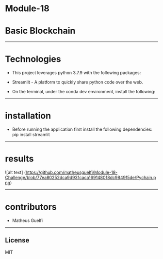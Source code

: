 # Module-18 
# Basic Blockchain
-------
# Technologies
- This project leverages python 3.7.9 with the following packages:

- Streamlit - A platform to quickly share python code over the web.
- On the terminal, under the conda dev environment, install the following:
---------
# installation
- Before running the application first install the following dependencies:
pip install streamlit

---------
# results
![alt text] (https://github.com/matheusguelfi/Module-18-Challenge/blob/77ea80252dca9d931caca169148018dc9849f5de/Pychain.png)

-------
# contributors

- Matheus Guelfi
-------
## License
MIT
